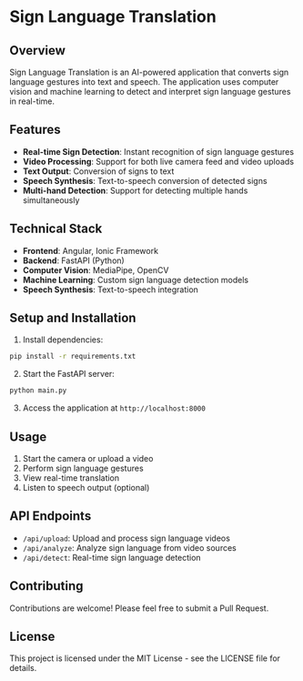 # Sign Language Translation

## Overview
Sign Language Translation is an AI-powered application that converts sign language gestures into text and speech. The application uses computer vision and machine learning to detect and interpret sign language gestures in real-time.

## Features
- **Real-time Sign Detection**: Instant recognition of sign language gestures
- **Video Processing**: Support for both live camera feed and video uploads
- **Text Output**: Conversion of signs to text
- **Speech Synthesis**: Text-to-speech conversion of detected signs
- **Multi-hand Detection**: Support for detecting multiple hands simultaneously

## Technical Stack
- **Frontend**: Angular, Ionic Framework
- **Backend**: FastAPI (Python)
- **Computer Vision**: MediaPipe, OpenCV
- **Machine Learning**: Custom sign language detection models
- **Speech Synthesis**: Text-to-speech integration

## Setup and Installation
1. Install dependencies:
```bash
pip install -r requirements.txt
```

2. Start the FastAPI server:
```bash
python main.py
```

3. Access the application at `http://localhost:8000`

## Usage
1. Start the camera or upload a video
2. Perform sign language gestures
3. View real-time translation
4. Listen to speech output (optional)

## API Endpoints
- `/api/upload`: Upload and process sign language videos
- `/api/analyze`: Analyze sign language from video sources
- `/api/detect`: Real-time sign language detection

## Contributing
Contributions are welcome! Please feel free to submit a Pull Request.

## License
This project is licensed under the MIT License - see the LICENSE file for details. 